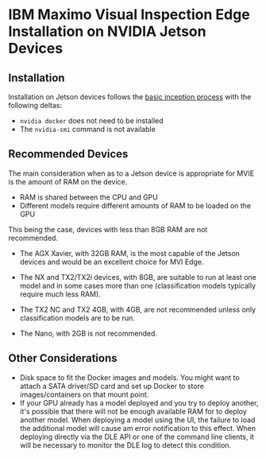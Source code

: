 # IBM Maximo Visual Inspection Edge Installation on NVIDIA Jetson Devices

## Installation
Installation on Jetson devices follows the [basic inception process](inception_internals.md) with the following deltas:

- `nvidia docker` does not need to be installed
- The `nvidia-smi` command is not available

## Recommended Devices

The main consideration when as to a Jetson device is appropriate for MVIE is the amount of RAM on the device.
- RAM is shared between the CPU and GPU
- Different models require different amounts of RAM to be loaded on the GPU

This being the case, devices with less than 8GB RAM are not recommended.

- The AGX Xavier, with 32GB RAM, is the most capable of the Jetson devices and would be an excellent choice for MVI Edge.

- The NX and TX2/TX2i devices, with 8GB, are suitable to run at least one model and in some cases more than one (classification models typically require much less RAM). 

- The TX2 NC and TX2 4GB, with 4GB, are not recommended unless only classification models are to be run.

- The Nano, with 2GB is not recommended.

## Other Considerations

- Disk space to fit the Docker images and models. You might want to attach a SATA driver/SD card and set up Docker to store images/containers on that mount point.
- If your GPU already has a model deployed and you try to deploy another, it's possible that there will not be enough available RAM for to deploy another model. When deploying a model using the UI, the failure to load the additional model will cause am error notification to this effect. When deploying directly via the DLE API or one of the command line clients, it will be necessary to monitor the DLE log to detect this condition.
